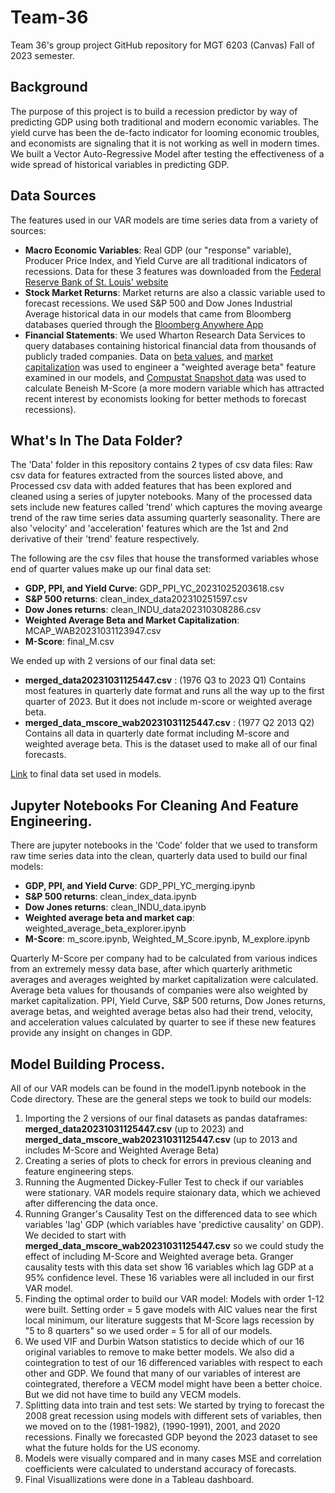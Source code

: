 # Team-36
 Team 36's group project GitHub repository for MGT 6203 (Canvas) Fall of 2023 semester.

## Background
The purpose of this project is to build a recession predictor by way of predicting GDP using both traditional and modern economic variables. The yield curve has been the de-facto indicator for looming economic troubles, and economists are signaling that it is not working as well in modern times. We built a Vector Auto-Regressive Model after testing the effectiveness of a wide spread of historical variables in predicting GDP.

## Data Sources
The features used in our VAR models are time series data from a variety of sources:
- **Macro Economic Variables**: Real GDP (our "response" variable), Producer Price Index, and Yield Curve are all traditional indicators of recessions. Data for these 3 features was downloaded from the [Federal Reserve Bank of St. Louis' website](https://fred.stlouisfed.org/) 
- **Stock Market Returns**: Market returns are also a classic variable used to forecast recessions. We used S&P 500 and Dow Jones Industrial Average historical data in our models that came from Bloomberg databases queried through the [Bloomberg Anywhere App](https://bba.bloomberg.net/) 
- **Financial Statements**: We used Wharton Research Data Services to query databases containing historical financial data from thousands of publicly traded companies. Data on [beta values](https://wrds-www.wharton.upenn.edu/login/?next=/data-dictionary/contrib_general/), and [market capitalization](https://wrds-www.wharton.upenn.edu/login/?next=/data-dictionary/crsp_q_stock/) was used to engineer a "weighted average beta" feature examined in our models, and [Compustat Snapshot data](https://wrds-www.wharton.upenn.edu/login/?next=/data-dictionary/compsamp_snapshot/wrds_csq_unrestated/) was used to calculate Beneish M-Score (a more modern variable which has attracted recent interest by economists looking for better methods to forecast recessions).

## What's In The Data Folder? 
The 'Data' folder in this repository contains 2 types of csv data files:
Raw csv data for features extracted from the sources listed above, and
Processed csv data with added features that has been explored and cleaned using a series of jupyter notebooks. Many of the processed data sets include new features called 'trend' which captures the moving avearge trend of the raw time series data assuming quarterly seasonality. There are also 'velocity' and 'acceleration' features which are the 1st and 2nd derivative of their 'trend' feature respectively.

The following are the csv files that house the transformed variables whose end of quarter values make up our final data set:

- **GDP, PPI, and Yield Curve**: GDP_PPI_YC_20231025203618.csv
- **S&P 500 returns**: clean_index_data202310251597.csv
- **Dow Jones returns**:  clean_INDU_data202310308286.csv
- **Weighted Average Beta and Market Capitalization**: MCAP_WAB20231031123947.csv
- **M-Score**: final_M.csv

We ended up with 2 versions of our final data set:

- **merged_data20231031125447.csv** : (1976 Q3 to 2023 Q1) Contains most features in quarterly date format and runs all the way up to the first quarter of 2023. But it does not include m-score or weighted average beta.
- **merged_data_mscore_wab20231031125447.csv** : (1977 Q2 2013 Q2) Contains all data in quarterly date format including M-score and weighted average beta. This is the dataset used to make all of our final forecasts.

[Link](https://www.dropbox.com/scl/fi/umx2vjq4a1ppstb2kh1yv/merged_data_mscore_wab20231031125447.csv?rlkey=jmlquopgzrbf9ggtgenja0lmh&dl=0) to final data set used in models. 


## Jupyter Notebooks For Cleaning And Feature Engineering.
There are jupyter notebooks in the 'Code' folder that we used to transform raw time series data into the clean, quarterly data used to build our final models: 

- **GDP, PPI, and Yield Curve**: GDP_PPI_YC_merging.ipynb
- **S&P 500 returns**: clean_index_data.ipynb
- **Dow Jones returns**:  clean_INDU_data.ipynb
- **Weighted average beta and market cap**: weighted_average_beta_explorer.ipynb
- **M-Score**: m_score.ipynb,  Weighted_M_Score.ipynb, M_explore.ipynb

Quarterly M-Score per company had to be calculated from various indices from an extremely messy data base, after which quarterly arithmetic averages and averages weighted by market capitalization were calculated. Average beta values for thousands of companies were also weighted by market capitalization. PPI, Yield Curve, S&P 500 returns, Dow Jones returns, average betas, and weighted average betas also had their trend, velocity, and acceleration values calculated by quarter to see if these new features provide any insight on changes in GDP.

## Model Building Process.
All of our VAR models can be found in the model1.ipynb notebook in the Code directory. These are the general steps we took to build our models:
1. Importing the 2 versions of our final datasets as pandas dataframes: **merged_data20231031125447.csv** (up to 2023) and 
**merged_data_mscore_wab20231031125447.csv** (up to 2013 and includes M-Score and Weighted Average Beta)
2. Creating a series of plots to check for errors in previous cleaning and feature engineering steps.
3. Running the Augmented Dickey-Fuller Test to check if our variables were stationary. VAR models require staionary data, which we achieved after differencing the data once.
4. Running Granger's Causality Test on the differenced data to see which variables 'lag' GDP (which variables have 'predictive causality' on GDP). We decided to start with **merged_data_mscore_wab20231031125447.csv** so we could study the effect of including M-Score and Weighted average beta. Granger causality tests with this data set show 16 variables which lag GDP at a 95% confidence level. These 16 variables were all included in our first VAR model.
5. Finding the optimal order to build our VAR model: Models with order 1-12 were built. Setting order = 5 gave models with AIC values near the first local minimum, our literature suggests that M-Score lags recession by "5 to 8 quarters" so we used order = 5 for all of our models.
6. We used VIF and Durbin Watson statistics to decide which of our 16 original variables to remove to make better models. We also did a cointegration to test of our 16 differenced variables with respect to each other and GDP. We found that many of our variables of interest are cointegrated, therefore a VECM model might have been a better choice. But we did not have time to build any VECM models.
7. Splitting data into train and test sets: We started by trying to forecast the 2008 great recession using models with different sets of variables, then we moved on to the (1981-1982), (1990-1991), 2001, and 2020 recessions. Finally we forecasted GDP beyond the 2023 dataset to see what the future holds for the US economy.
8. Models were visually compared and in many cases MSE and correlation coefficients were calculated to understand accuracy of forecasts.
9. Final Visuallizations were done in a Tableau dashboard.


